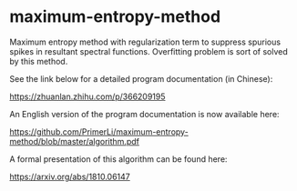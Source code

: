 # maximum-entropy-method
Maximum entropy method with regularization term to suppress spurious spikes in resultant spectral functions. Overfitting problem is sort of solved by this method. 

See the link below for a detailed program documentation (in Chinese):

https://zhuanlan.zhihu.com/p/366209195

An English version of the program documentation is now available here: 

https://github.com/PrimerLi/maximum-entropy-method/blob/master/algorithm.pdf

A formal presentation of this algorithm can be found here:

https://arxiv.org/abs/1810.06147
